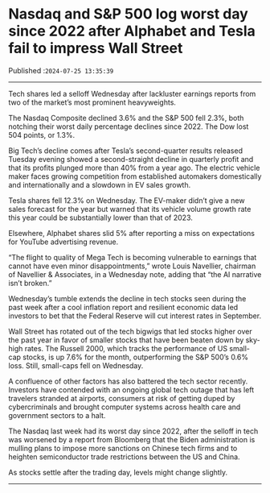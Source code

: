 # Nasdaq and S&P 500 log worst day since 2022 after Alphabet and Tesla fail to impress Wall Street

Published :`2024-07-25 13:35:39`

---

Tech shares led a selloff Wednesday after lackluster earnings reports from two of the market’s most prominent heavyweights.

The Nasdaq Composite declined 3.6% and the S&P 500 fell 2.3%, both notching their worst daily percentage declines since 2022. The Dow lost 504 points, or 1.3%.

Big Tech’s decline comes after Tesla’s second-quarter results released Tuesday evening showed a second-straight decline in quarterly profit and that its profits plunged more than 40% from a year ago. The electric vehicle maker faces growing competition from established automakers domestically and internationally and a slowdown in EV sales growth.

Tesla shares fell 12.3% on Wednesday. The EV-maker didn’t give a new sales forecast for the year but warned that its vehicle volume growth rate this year could be substantially lower than that of 2023.

Elsewhere, Alphabet shares slid 5% after reporting a miss on expectations for YouTube advertising revenue.

“The flight to quality of Mega Tech is becoming vulnerable to earnings that cannot have even minor disappointments,” wrote Louis Navellier, chairman of Navellier & Associates, in a Wednesday note, adding that “the AI narrative isn’t broken.”

Wednesday’s tumble extends the decline in tech stocks seen during the past week after a cool inflation report and resilient economic data led investors to bet that the Federal Reserve will cut interest rates in September.

Wall Street has rotated out of the tech bigwigs that led stocks higher over the past year in favor of smaller stocks that have been beaten down by sky-high rates. The Russell 2000, which tracks the performance of US small-cap stocks, is up 7.6% for the month, outperforming the S&P 500’s 0.6% loss. Still, small-caps fell on Wednesday.

A confluence of other factors has also battered the tech sector recently. Investors have contended with an ongoing global tech outage that has left travelers stranded at airports, consumers at risk of getting duped by cybercriminals and brought computer systems across health care and government sectors to a halt.

The Nasdaq last week had its worst day since 2022, after the selloff in tech was worsened by a report from Bloomberg that the Biden administration is mulling plans to impose more sanctions on Chinese tech firms and to heighten semiconductor trade restrictions between the US and China.

As stocks settle after the trading day, levels might change slightly.

---

